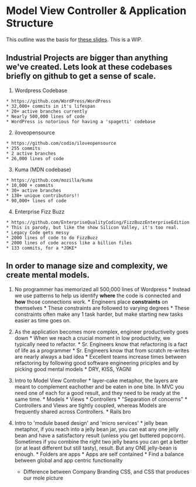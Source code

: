 # Model View Controller & Application Structure

This outline was the basis for [these slides](http://slides.com/tylerbettilyon/mvc). This is a WIP.

## Industrial Projects are bigger than anything we've created. Lets look at these codebases briefly on github to get a sense of scale. 
  
  1. Wordpress Codebase
  
    * https://github.com/WordPress/WordPress
    * 32,000+ commits in it's lifespan
    * 20+ active branches currently
    * Nearly 500,000 lines of code
    * WordPress is notorious for having a 'spagetti' codebase

  2. iloveopensource
  
    * https://github.com/codio/iloveopensource
    * 255 commits
    * 2 active branches
    * 26,000 lines of code

  3. Kuma (MDN codebase)
  
    * https://github.com/mozilla/kuma
    * 10,000 + commits
    * 30+ active branches
    * 130+ unique contributors!!
    * 90,000+ lines of code
  
  4. Enterprise Fizz Buzz
  
  	* https://github.com/EnterpriseQualityCoding/FizzBuzzEnterpriseEdition
    * This is parody, but like the show Silicon Valley, it's too real.
    * Legacy Code gets messy
    * 2000 lines of code to do FizzBuzz
    * 2000 lines of code across like a billion files
    * 133 commits, for a *JOKE* 

## In order to manage size and complexity, we create mental models.

  1. No programmer has memorized all 500,000 lines of Wordpress
    * Instead we use patterns to help us identify __where__ the code is connected and __how__ those connections work. 
    * Engineers place __constraints__ on themselves
    * These constraints are followed to varying degrees
    * These constraints often make any 1 task harder, but make starting new tasks easier as time goes on. 

  2. As the application becomes more complex, engineer productiveity goes down
    * When we reach a crucial moment in low productivity, we typically need to refactor. 
    * Sr. Engineers know that refactoring is a fact of life as a programmer
    * Sr. Engineers know that from scratch re-writes are nearly always a bad idea
    * Excellent teams increase times between refactoring by following good software engineering priciples and by picking good mental models
    * DRY, KISS, YAGNI

  3. Intro to Model View Controller
    * layer-cake metaphor, the layers are meant to complement eachother and be eaten in one bite. In MVC you need one of each for a good result, and they need to be ready at the same time.
    * Models
    * Views
    * Controllers
    * "Separation of concerns"
    * Controllers and Views are tightly coupled, whereas Models are frequently shared across Controllers. 
    * Rails bro

  4. Intro to 'module based design' and 'micro services'
    * jelly bean metaphor, if you reach into a jelly bean jar, you can eat any one jelly bean and have a satisfactory result (unless you get buttered popcorn). Sometimes if you combine the right two jelly beans you can get a better (or at least different but still tasty), result. But any ONE jelly-bean is enough.
    * Folders are apps
    * Apps are self contained
    * Find a balance between global and app centric functionality
      * Difference between Company Branding CSS, and CSS that produces our mole picture



